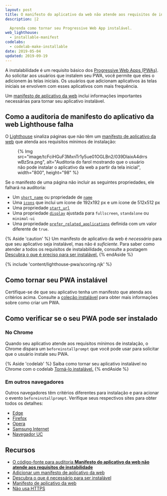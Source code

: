 ```yaml
---
layout: post
title: O manifesto do aplicativo da web não atende aos requisitos de instalabilidade
description: |2

  Aprenda como tornar seu Progressive Web App instalável.
web_lighthouse:
  - installable-manifest
codelabs:
  - codelab-make-installable
date: 2019-05-04
updated: 2019-09-19
---
```


A instalabilidade é um requisito básico dos [Progressive Web Apps (PWAs)](/discover-installable). Ao solicitar aos usuários que instalem seu PWA, você permite que eles o adicionem às telas iniciais. Os usuários que adicionam aplicativos às telas iniciais se envolvem com esses aplicativos com mais frequência.

Um [manifesto de aplicativo da web](/add-manifest/) inclui informações importantes necessárias para tornar seu aplicativo instalável.

## Como a auditoria de manifesto do aplicativo da web Lighthouse falha

O [Lighthouse](https://developers.google.com/web/tools/lighthouse/) sinaliza páginas que não têm um [manifesto de aplicativo da web](/add-manifest/) que atenda aos requisitos mínimos de instalação:

<figure>{% Img src="image/tcFciHGuF3MxnTr1y5ue01OGLBn2/039DlaixA4drrswBzSra.png", alt="Auditoria do farol mostrando que o usuário não pode instalar o aplicativo da web a partir da tela inicial", width="800", height="98" %}</figure>

Se o manifesto de uma página não incluir as seguintes propriedades, ele falhará na auditoria:

- Um [`short_name`](https://developer.mozilla.org/docs/Web/Manifest/short_name) ou propriedade de [`name`](https://developer.mozilla.org/docs/Web/Manifest/name)
- Uma [`icons`](https://developer.mozilla.org/docs/Web/Manifest/icons) que inclui um ícone de 192x192 px e um ícone de 512x512 px
- Uma propriedade [`start_url`](https://developer.mozilla.org/docs/Web/Manifest/start_url)
- Uma propriedade [`display`](https://developer.mozilla.org/docs/Web/Manifest/display) ajustada para `fullscreen`, `standalone` ou `minimal-ui`
- Uma propriedade [`prefer_related_applications`](https://developer.chrome.com/blog/app-install-banners-native/) definida com um valor diferente de `true`.

{% Aside 'caution' %} Um manifesto de aplicativo da web é *necessário* para que seu aplicativo seja instalável, mas não é *suficiente*. Para saber como atender a todos os requisitos de instalabilidade, consulte a postagem [Descubra o que é preciso para ser instalável.](/discover-installable) {% endAside %}

{% include 'content/lighthouse-pwa/scoring.njk' %}

## Como tornar seu PWA instalável

Certifique-se de que seu aplicativo tenha um manifesto que atenda aos critérios acima. Consulte a [coleção instalável](/installable/) para obter mais informações sobre como criar um PWA.

## Como verificar se o seu PWA pode ser instalado

### No Chrome

Quando seu aplicativo atende aos requisitos mínimos de instalação, o Chrome dispara um `beforeinstallprompt` que você pode usar para solicitar que o usuário instale seu PWA.

{% Aside 'codelab' %} Saiba como tornar seu aplicativo instalável no Chrome com o codelab [Torná-lo instalável.](/codelab-make-installable) {% endAside %}

### Em outros navegadores

Outros navegadores têm critérios diferentes para instalação e para acionar o evento `beforeinstallprompt`. Verifique seus respectivos sites para obter todos os detalhes:

- [Edge](https://docs.microsoft.com/en-us/microsoft-edge/progressive-web-apps#requirements)
- [Firefox](https://developer.mozilla.org/docs/Web/Progressive_web_apps/Add_to_home_screen#How_do_you_make_an_app_A2HS-ready)
- [Opera](https://dev.opera.com/articles/installable-web-apps/)
- [Samsung Internet](https://hub.samsunginter.net/docs/ambient-badging/)
- [Navegador UC](https://plus.ucweb.com/docs/pwa/docs-en/zvrh56)

## Recursos

- [O código-fonte para auditoria **Manifesto do aplicativo da web não atende aos requisitos de instabilidade**](https://github.com/GoogleChrome/lighthouse/blob/master/lighthouse-core/audits/installable-manifest.js)
- [Adicionar um manifesto de aplicativo da web](/add-manifest/)
- [Descubra o que é necessário para ser instalável](/discover-installable)
- [Manifesto de aplicativo da web](https://developer.mozilla.org/docs/Web/Manifest)
- [Não usa HTTPS](/is-on-https/)
